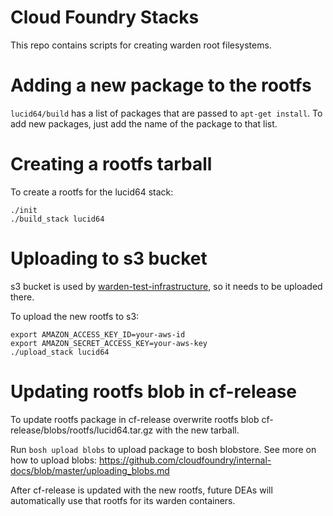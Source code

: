 Cloud Foundry Stacks
====================

This repo contains scripts for creating warden root filesystems.

# Adding a new package to the rootfs

`lucid64/build` has a list of packages that are passed to `apt-get install`.
To add new packages, just add the name of the package to that list.

# Creating a rootfs tarball

To create a rootfs for the lucid64 stack:

```shell
./init
./build_stack lucid64
```

# Uploading to s3 bucket

s3 bucket is used by [warden-test-infrastructure](https://github.com/cloudfoundry/warden-test-infrastructure), so it needs to be uploaded there.

To upload the new rootfs to s3:

```shell
export AMAZON_ACCESS_KEY_ID=your-aws-id
export AMAZON_SECRET_ACCESS_KEY=your-aws-key
./upload_stack lucid64
```

# Updating rootfs blob in cf-release

To update rootfs package in cf-release overwrite rootfs blob cf-release/blobs/rootfs/lucid64.tar.gz with the new tarball.

Run `bosh upload blobs` to upload package to bosh blobstore. See more on how to upload blobs: https://github.com/cloudfoundry/internal-docs/blob/master/uploading_blobs.md

After cf-release is updated with the new rootfs, future DEAs will automatically use that rootfs for its warden containers.
